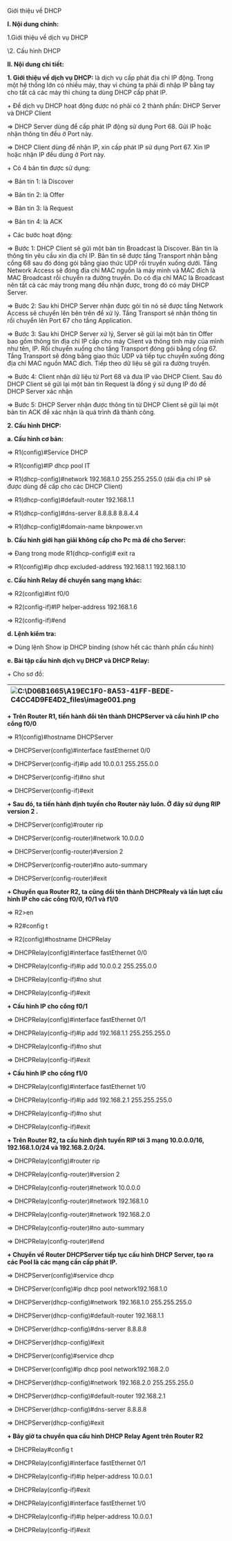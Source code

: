﻿Giới thiệu về DHCP

**I. Nội dung chính:**

1.Giới thiệu về dịch vụ DHCP

\2. Cấu hình DHCP

**II. Nội dung chi tiết:**

**1. Giới thiệu về dịch vụ DHCP:** là dịch vụ cấp phát địa chỉ IP động. Trong một hệ thống lớn có nhiều máy, thay vì chúng ta phải đi nhập IP bằng tay cho tất cả các máy thì chúng ta dùng DHCP cấp phát IP. 

\+ Để dịch vụ DHCP hoạt động được nó phải có 2 thành phần: DHCP Server và DHCP Client

=> DHCP Server dùng để cấp phát IP động sử dụng Port 68. Gửi IP hoặc nhận thông tin đều ở Port này.

=> DHCP Client dùng để nhận IP, xin cấp phát IP sử dụng Port 67. Xin IP hoặc nhận IP đều dùng ở Port này. 

\+ Có 4 bản tin được sử dụng:

=> Bản tin 1: là Discover

=> Bản tin 2: là Offer

=> Bản tin 3: là Request

=> Bản tin 4: là ACK

\+ Các bước hoạt động: 

=> Bước 1: DHCP Client sẽ gửi một bản tin Broadcast là Discover. Bản tin là thông tin yêu cầu xin địa chỉ IP. Bản tin sẽ được tầng Transport nhận bằng cổng 68 sau đó đóng gói bằng giao thức UDP  rồi truyền xuống dưới. Tầng Network Access sẽ đóng địa chỉ MAC nguồn là máy mình và MAC đích là MAC Broadcast  rồi chuyển ra đường truyền. Do có địa chỉ MAC là Broadcast nên tất cả các máy trong mạng đều nhận được, trong đó có máy DHCP Server.

=> Bước 2: Sau khi DHCP Server nhận được gói tin nó sẽ được tầng Network Access sẽ chuyển lên bên trên để xử lý. Tầng Transport sẽ nhận thông tin rồi chuyển lên Port 67 cho tầng Application.

=> Bước 3: Sau khi DHCP Server xử lý, Server sẽ gửi lại một bản tin Offer bao gồm thông tin địa chỉ IP cấp cho máy Client và thông tinh máy của mình như tên, IP. Rồi chuyển xuống cho tầng Transport đóng gói bằng cổng 67. Tầng Transport sẽ đóng bằng giao thức UDP và tiếp tục chuyển xuống đóng địa chỉ MAC nguồn MAC đích. Tiếp theo dữ liệu sẽ gửi ra đường truyền.

=> Bước 4: Client nhận dữ liệu từ Port 68 và đưa IP vào DHCP Client. Sau đó DHCP Client sẽ gửi lại một bản tin Request là đồng ý sử dụng IP đó để DHCP Server xác nhận

=> Bước 5: DHCP Server nhận được thông tin từ DHCP Client sẽ gửi lại một bản tin ACK để xác nhận là quá trình đã thành công.

**2. Cấu hình DHCP:**

**a. Cấu hình cơ bản:**

=> R1(config)#Service DHCP

=> R1(config)#IP dhcp pool IT

=> R1(dhcp-config)#network 192.168.1.0 255.255.255.0  (dải địa chỉ IP sẽ được dùng để cấp cho các DHCP Client)

=> R1(dhcp-config)#default-router 192.168.1.1

=> R1(dhcp-config)#dns-server 8.8.8.8 8.8.4.4

=> R1(dhcp-config)#domain-name bknpower.vn

**b. Cấu hình giới hạn giải không cấp cho Pc mà để cho Server:**

=> Đang trong mode R1(dhcp-config)# exit ra

=> R1(config)#ip dhcp excluded-address 192.168.1.1   192.168.1.10

**c. Cấu hình Relay để chuyền sang mạng khác:**

=> R2(config)#int f0/0

=> R2(config-if)#IP helper-address 192.168.1.6

=> R2(config-if)#end

**d. Lệnh kiểm tra:**

=> Dùng lệnh Show ip DHCP binding (show hết các thành phần cấu hình)

**e. Bài tập cấu hình dịch vụ DHCP và DHCP Relay:**

\+ Cho sơ đồ: 

|![C:\D06B1665\A19EC1F0-8A53-41FF-BEDE-C4CC4D9FE4D2\_files\image001.png](Aspose.Words.2a4532a1-1b36-417c-8d34-c5d7407516e3.001.png "image001")|
| :- |
**+ Trên Router R1, tiến hành đổi tên thành DHCPServer và cấu hình IP cho cổng f0/0**

=> R1(config)#hostname DHCPServer

=> DHCPServer(config)#interface fastEthernet 0/0

=> DHCPServer(config-if)#ip add 10.0.0.1 255.255.0.0

=> DHCPServer(config-if)#no shut

=> DHCPServer(config-if)#exit

**+ Sau đó, ta tiến hành định tuyến cho Router này luôn. Ở đây sử dụng RIP version 2 .**

=> DHCPServer(config)#router rip

=> DHCPServer(config-router)#network 10.0.0.0

=> DHCPServer(config-router)#version 2

=> DHCPServer(config-router)#no auto-summary

=> DHCPServer(config-router)#exit 

**+ Chuyển qua Router R2, ta cũng đổi tên thành DHCPRealy và lần lượt cấu hình IP cho các cổng f0/0, f0/1 và f1/0**

=> R2>en

=> R2#config t

=> R2(config)#hostname DHCPRelay

=> DHCPRelay(config)#interface fastEthernet 0/0

=> DHCPRelay(config-if)#ip add 10.0.0.2 255.255.0.0

=> DHCPRelay(config-if)#no shut

=> DHCPRelay(config-if)#exit

**+ Cấu hình IP cho cổng f0/1**

=> DHCPRelay(config)#interface fastEthernet 0/1

=> DHCPRelay(config-if)#ip add 192.168.1.1 255.255.255.0

=> DHCPRelay(config-if)#no shut

=> DHCPRelay(config-if)#exit

**+ Cấu hình IP cho cổng f1/0**

=> DHCPRelay(config)#interface fastEthernet 1/0

=> DHCPRelay(config-if)#ip add 192.168.2.1 255.255.255.0

=> DHCPRelay(config-if)#no shut

=> DHCPRelay(config-if)#exit 

**+ Trên Router R2, ta cấu hình định tuyến RIP tới 3 mạng 10.0.0.0/16, 192.168.1.0/24 và 192.168.2.0/24.**

=> DHCPRelay(config)#router rip

=> DHCPRelay(config-router)#version 2

=> DHCPRelay(config-router)#network 10.0.0.0

=> DHCPRelay(config-router)#network 192.168.1.0

=> DHCPRelay(config-router)#network 192.168.2.0

=> DHCPRelay(config-router)#no auto-summary

=> DHCPRelay(config-router)#end 

**+ Chuyển về Router DHCPServer tiếp tục cấu hình DHCP Server, tạo ra các Pool là các mạng cần cấp phát IP.** 

=> DHCPServer(config)#service dhcp

=> DHCPServer(config)#ip dhcp pool network192.168.1.0

=> DHCPServer(dhcp-config)#network 192.168.1.0 255.255.255.0

=> DHCPServer(dhcp-config)#default-router 192.168.1.1

=> DHCPServer(dhcp-config)#dns-server 8.8.8.8

=> DHCPServer(dhcp-config)#exit

=> DHCPServer(config)#service dhcp

=> DHCPServer(config)#ip dhcp pool network192.168.2.0

=> DHCPServer(dhcp-config)#network 192.168.2.0 255.255.255.0

=> DHCPServer(dhcp-config)#default-router 192.168.2.1

=> DHCPServer(dhcp-config)#dns-server 8.8.8.8

=> DHCPServer(dhcp-config)#exit

**+ Bây giờ ta chuyển qua cấu hình DHCP Relay Agent trên Router R2**

=> DHCPRelay#config t

=> DHCPRelay(config)#interface fastEthernet 0/1

=> DHCPRelay(config-if)#ip helper-address 10.0.0.1

=> DHCPRelay(config-if)#exit

=> DHCPRelay(config)#interface fastEthernet 1/0

=> DHCPRelay(config-if)#ip helper-address 10.0.0.1

=> DHCPRelay(config-if)#exit
